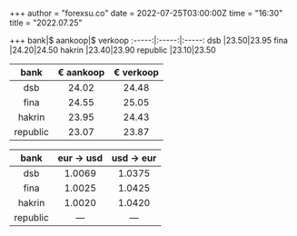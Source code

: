 +++
author = "forexsu.co"
date = 2022-07-25T03:00:00Z
time = "16:30"
title = "2022.07.25"

+++
bank|$ aankoop|$ verkoop
:-----:|:-----:|:-----:
dsb  |23.50|23.95
fina  |24.20|24.50
hakrin  |23.40|23.90
republic  |23.10|23.50

bank|€ aankoop|€ verkoop
:-----:|:-----:|:-----:
dsb  |24.02|24.48
fina  |24.55|25.05
hakrin  |23.95|24.43
republic  |23.07|23.87

bank|eur → usd|usd → eur
:-----:|:-----:|:-----:
dsb  |1.0069|1.0375
fina  |1.0025|1.0425
hakrin  |1.0020|1.0420
republic  |—|—
